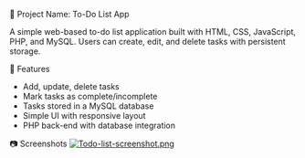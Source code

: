 📌 Project Name: To-Do List App

A simple web-based to-do list application built with HTML, CSS, JavaScript, PHP, and MySQL. Users can create, edit, and delete tasks with persistent storage.

 🚀 Features
- Add, update, delete tasks
- Mark tasks as complete/incomplete
- Tasks stored in a MySQL database
- Simple UI with responsive layout
- PHP back-end with database integration

📷 Screenshots
[![Todo-list-screenshot.png](https://i.postimg.cc/zfsqgPMv/Todo-list-screenshot.png)](https://postimg.cc/wtkKKF9Y)
